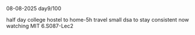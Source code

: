 08-08-2025 day9/100

half day college
hostel to home-5h travel
small dsa to stay consistent
now watching MIT 6.S087-Lec2

